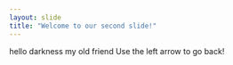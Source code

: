 ```yaml
---
layout: slide
title: "Welcome to our second slide!"
---
```

hello darkness my old friend
Use the left arrow to go back!
